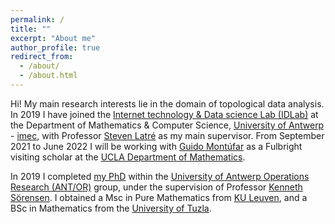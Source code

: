 ```yaml
---
permalink: /
title: ""
excerpt: "About me"
author_profile: true
redirect_from: 
  - /about/
  - /about.html
---
```



Hi! My main research interests lie in the domain of topological data analysis. In 2019 I have joined the [Internet technology & Data science Lab (IDLab)](https://www.uantwerpen.be/en/research-groups/idlab/) at the Department of Mathematics & Computer Science, [University of Antwerp](https://www.uantwerpen.be/en/) - [imec](https://www.imec-int.com/en), with Professor [Steven Latré](https://www.uantwerpen.be/en/staff/steven-latre/) as my main supervisor. From September 2021 to June 2022 I will be working with [Guido Montúfar](https://www.math.ucla.edu/~montufar/) as a Fulbright visiting scholar at the [UCLA Department of Mathematics](https://ww3.math.ucla.edu/).

In 2019 I completed [my PhD](https://antor.uantwerpen.be/members/renata-turkes/) within the [University of Antwerp Operations Research (ANT/OR)](https://antor.uantwerpen.be/) group, under the supervision of Professor [Kenneth Sörensen](https://www.uantwerpen.be/en/staff/kenneth-sorensen/). I obtained a Msc in Pure Mathematics from [KU Leuven](https://www.kuleuven.be/english/), and a BSc in Mathematics from the [University of Tuzla](http://www.untz.ba/index.php?page=home).
